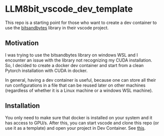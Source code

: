 # LLM8bit_vscode_dev_template
This repo is a starting point for those who want to create a dev container to use the [bitsandbytes](https://github.com/TimDettmers/bitsandbytes) library in their vscode project. 

## Motivation
I was trying to use the bitsandbytes library on windows WSL and I encounter an issue with the library not recognizing my CUDA installation. So, I decided to create a docker dev container and start from a clean Pytorch installation with CUDA in docker.

In general, having a dev container is useful, because one can store all their run configurations in a file that can be reused later on other machines (regardless of whether it is a Linux machine or a windows WSL machine). 

## Installation
You only need to make sure that docker is installed on your system and it has access to GPU/s. After this, you can start vscode and clone this repo (or use it as a template) and open your project in Dev Container. See [this](https://code.visualstudio.com/docs/devcontainers/tutorial). 
